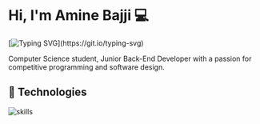 # Hi, I'm Amine Bajji 💻
 [![Typing SVG](https://readme-typing-svg.herokuapp.com?font=comfortaa&color=016EEA&size=24&width=500&lines=CS+Student;Junior+Back+End+Engineer;Nice+to+meet+you...)](https://git.io/typing-svg)

Computer Science student, Junior Back-End Developer with a passion for competitive programming and software design. 
## 🔧 Technologies

![skills](https://skillicons.dev/icons?i=c,cpp,java,js,py,php,laravel,spring,graphql,react,next,postgres,mysql,docker,kubernetes,git,linux&theme=light)
